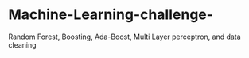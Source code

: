 # Machine-Learning-challenge-
Random Forest, Boosting, Ada-Boost, Multi Layer perceptron, and data cleaning
